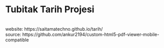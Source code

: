 # Tubitak Tarih Projesi

<br>
website: https://saitamatechno.github.io/tarih/<br>
source:
https://github.com/ankur2194/custom-html5-pdf-viewer-mobile-compatible
